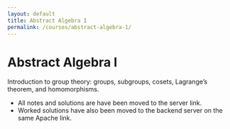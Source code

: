 ```yaml
---
layout: default
title: Abstract Algebra I
permalink: /courses/abstract-algebra-1/
---
```


# Abstract Algebra I

Introduction to group theory: groups, subgroups, cosets, Lagrange’s theorem, and homomorphisms.  

- All notes and solutions are have been moved to the server link.
- Worked solutions have also been moved to the backend server on the same Apache link.  
